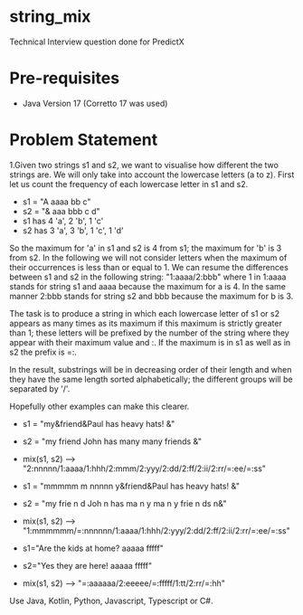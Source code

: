 # string_mix
Technical Interview question done for PredictX

# Pre-requisites
- Java Version 17 (Corretto 17 was used)

# Problem Statement

1.Given two strings s1 and s2, we want to visualise how different the two strings are. We will only
take into account the lowercase letters (a to z). First let us count the frequency of each lowercase
letter in s1 and s2.
- s1 = "A aaaa bb c"
- s2 = "& aaa bbb c d"
- s1 has 4 'a', 2 'b', 1 'c'
- s2 has 3 'a', 3 'b', 1 'c', 1 'd'

So the maximum for 'a' in s1 and s2 is 4 from s1; the maximum for 'b' is 3 from s2. In the following
we will not consider letters when the maximum of their occurrences is less than or equal to 1.
We can resume the differences between s1 and s2 in the following string: "1:aaaa/2:bbb" where 1
in 1:aaaa stands for string s1 and aaaa because the maximum for a is 4. In the same manner
2:bbb stands for string s2 and bbb because the maximum for b is 3.

The task is to produce a string in which each lowercase letter of s1 or s2 appears as many times as
its maximum if this maximum is strictly greater than 1; these letters will be prefixed by the number
of the string where they appear with their maximum value and :. If the maximum is in s1 as well as
in s2 the prefix is =:.

In the result, substrings will be in decreasing order of their length and when they have the same
length sorted alphabetically; the different groups will be separated by '/'.

Hopefully other examples can make this clearer.
- s1 = "my&friend&Paul has heavy hats! &"
- s2 = "my friend John has many many friends &"
- mix(s1, s2) --> "2:nnnnn/1:aaaa/1:hhh/2:mmm/2:yyy/2:dd/2:ff/2:ii/2:rr/=:ee/=:ss"

- s1 = "mmmmm m nnnnn y&friend&Paul has heavy hats! &"
- s2 = "my frie n d Joh n has ma n y ma n y frie n ds n&"
- mix(s1, s2) --> "1:mmmmmm/=:nnnnnn/1:aaaa/1:hhh/2:yyy/2:dd/2:ff/2:ii/2:rr/=:ee/=:ss"

- s1="Are the kids at home? aaaaa fffff"
- s2="Yes they are here! aaaaa fffff"
- mix(s1, s2) --> "=:aaaaaa/2:eeeee/=:fffff/1:tt/2:rr/=:hh"

Use Java, Kotlin, Python, Javascript, Typescript or C#.


